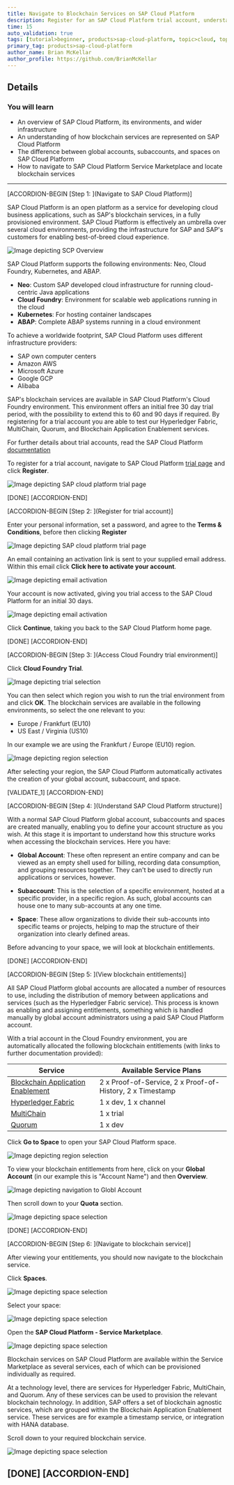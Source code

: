 ```yaml
---
title: Navigate to Blockchain Services on SAP Cloud Platform
description: Register for an SAP Cloud Platform trial account, understand the structure of the Cloud Foundry environment, and access blockchain services.
time: 15
auto_validation: true
tags: [tutorial>beginner, products>sap-cloud-platform, topic>cloud, topic>blockchain]
primary_tag: products>sap-cloud-platform
author_name: Brian McKellar
author_profile: https://github.com/BrianMcKellar
---
```


## Details
### You will learn
  - An overview of SAP Cloud Platform, its environments, and wider infrastructure
  - An understanding of how blockchain services are represented on SAP Cloud Platform
  - The difference between global accounts, subaccounts, and spaces on SAP Cloud Platform
  - How to navigate to SAP Cloud Platform Service Marketplace and locate blockchain services

---
[ACCORDION-BEGIN [Step 1: ](Navigate to SAP Cloud Platform)]

SAP Cloud Platform is an open platform as a service for developing cloud business applications, such as SAP's blockchain services, in a fully provisioned environment. SAP Cloud Platform is effectively an umbrella over several cloud environments, providing the infrastructure for SAP and SAP's customers for enabling best-of-breed cloud experience.

![Image depicting SCP Overview](08--SCP-Overview.png)

SAP Cloud Platform supports the following environments: Neo, Cloud Foundry, Kubernetes, and ABAP.

- **Neo**: Custom SAP developed cloud infrastructure for running cloud-centric Java applications
- **Cloud Foundry**: Environment for scalable web applications running in the cloud
- **Kubernetes**: For hosting container landscapes
- **ABAP**: Complete ABAP systems running in a cloud environment

To achieve a worldwide footprint, SAP Cloud Platform uses different infrastructure providers:

- SAP own computer centers
- Amazon AWS
- Microsoft Azure
- Google GCP
- Alibaba

SAP's blockchain services are available in SAP Cloud Platform's Cloud Foundry environment. This environment offers an initial free 30 day trial period, with the possibility to extend this to 60 and 90 days if required. By registering for a trial account you are able to test our Hyperledger Fabric, MultiChain, Quorum, and Blockchain Application Enablement services.

For further details about trial accounts, read the SAP Cloud Platform [documentation](https://help.sap.com/viewer/65de2977205c403bbc107264b8eccf4b/Cloud/en-US/8ed4a705efa0431b910056c0acdbf377.html#046f127f2a614438b616ccfc575fdb16.html)

To register for a trial account, navigate to SAP Cloud Platform [trial page](https://account.hanatrial.ondemand.com/#/home/welcome) and click **Register**.

![Image depicting SAP cloud platform trial page](01--TrialPage.png)

[DONE]
[ACCORDION-END]

[ACCORDION-BEGIN [Step 2: ](Register for trial account)]

Enter your personal information, set a password, and agree to the **Terms & Conditions**, before then clicking **Register**

![Image depicting SAP cloud platform trial page](02--Register.png)

An email containing an activation link is sent to your supplied email address. Within this email click **Click here to activate your account**.

![Image depicting email activation](04--EmailActivate.png)

Your account is now activated, giving you trial access to the SAP Cloud Platform for an initial 30 days.

![Image depicting email activation](05--AccountActivated.png)

Click **Continue**, taking you back to the SAP Cloud Platform home page.

[DONE]
[ACCORDION-END]


[ACCORDION-BEGIN [Step 3: ](Access Cloud Foundry trial environment)]

Click **Cloud Foundry Trial**.

![Image depicting trial selection](06--Trial.png)

You can then select which region you wish to run the trial environment from and click **OK**. The blockchain services are available in the following environments, so select the one relevant to you:

- Europe / Frankfurt (EU10)
- US East / Virginia (US10)

In our example we are using the Frankfurt / Europe (EU10) region.

![Image depicting region selection](07--Region.png)

After selecting your region, the SAP Cloud Platform automatically activates the creation of your global account, subaccount, and space.

[VALIDATE_1]
[ACCORDION-END]

[ACCORDION-BEGIN [Step 4: ](Understand SAP Cloud Platform structure)]

With a normal SAP Cloud Platform global account, subaccounts and spaces are created manually, enabling you to define your account structure as you wish. At this stage it is important to understand how this structure works when accessing the blockchain services. Here you have:

- **Global Account**: These often represent an entire company and can be viewed as an empty shell used for billing, recording data consumption, and grouping resources together. They can't be used to directly run applications or services, however.

- **Subaccount**: This is the selection of a specific environment, hosted at a specific provider, in a specific region. As such, global accounts can house one to many sub-accounts at any one time.

- **Space**: These allow organizations to divide their sub-accounts into specific teams or projects, helping to map the structure of their organization into clearly defined areas.

Before advancing to your space, we will look at blockchain entitlements.

[DONE]
[ACCORDION-END]

[ACCORDION-BEGIN [Step 5: ](View blockchain entitlements)]

All SAP Cloud Platform global accounts are allocated a number of resources to use, including the distribution of memory between applications and services (such as the Hyperledger Fabric service). This process is known as enabling and assigning entitlements, something which is handled manually by global account administrators using a paid SAP Cloud Platform account.

With a trial account in the Cloud Foundry environment, you are automatically allocated the following blockchain entitlements (with links to further documentation provided):

| Service  | Available Service Plans   |
|---|---|
| [Blockchain Application Enablement](https://help.sap.com/viewer/p/BLOCKCHAIN_APPLICATION_ENABLEMENT)  | 2 x  Proof-of-Service, 2 x Proof-of-History, 2 x Timestamp  |
| [Hyperledger Fabric](https://help.sap.com/viewer/2280c19ea8414e4f8d85d272e97e5a08/BLOCKCHAIN/en-US)  | 1 x dev, 1 x channel |
| [MultiChain](https://help.sap.com/viewer/15cb4580694c4d119793f0d3e9b8a32b/BLOCKCHAIN/en-US/0183c6479c47427ab6257bd37ab8bee3.html)  | 1 x trial |
| [Quorum](https://help.sap.com/viewer/91bdd2defc9a469694b0b508b5c8c32f/BLOCKCHAIN/en-US) | 1 x dev |

Click **Go to Space** to open your SAP Cloud Platform space.

![Image depicting region selection](08--Info.png)

To view your blockchain entitlements from here, click on your **Global Account** (in our example this is "Account Name") and then **Overview**.

![Image depicting navigation to Globl Account](10--Navigate.png)

Then scroll down to your **Quota** section.

![Image depicting space selection](09--SpaceEntitlements.png)

[DONE]
[ACCORDION-END]

[ACCORDION-BEGIN [Step 6: ](Navigate to blockchain service)]

After viewing your entitlements, you should now navigate to the blockchain service.

Click **Spaces**.

![Image depicting space selection](11--Spaces.png)

Select your space:

![Image depicting space selection](12--Spaces.png)

Open the **SAP Cloud Platform - Service Marketplace**.

![Image depicting space selection](13--Spaces.png)


Blockchain services on SAP Cloud Platform are available within the Service Marketplace as several services, each of which can be provisioned individually as required.

At a technology level, there are services for Hyperledger Fabric, MultiChain, and Quorum. Any of these services can be used to provision the relevant blockchain technology. In addition, SAP offers a set of blockchain agnostic services, which are grouped within the Blockchain Application Enablement service. These services are for example a timestamp service, or integration with HANA database.

Scroll down to your required blockchain service.

![Image depicting space selection](14--Spaces.png)

[DONE]
[ACCORDION-END]
---
